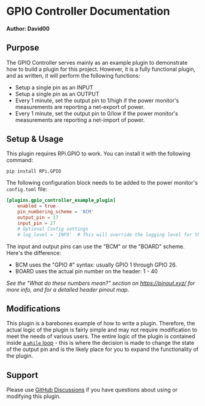 # GPIO Controller Documentation

#### Author: David00

## Purpose
The GPIO Controller serves mainly as an example plugin to demonstrate how to build a plugin for this project.  However, it is a fully functional plugin, and as written, it will perform the following functions:

* Setup a single pin as an INPUT
* Setup a single pin as an OUTPUT
* Every 1 minute, set the output pin to 1/high if the power monitor's measurements are reporting a net-export of power.
* Every 1 minute, set the output pin to 0/low if the power monitor's measurements are reporting a net-import of power.

## Setup & Usage
This plugin requires RPi.GPIO to work. You can install it with the following command:
    
    pip install RPi.GPIO


The following configuration block needs to be added to the power monitor's `config.toml` file:

```toml
[plugins.gpio_controller_example_plugin]
    enabled = true
    pin_numbering_scheme = 'BCM'
    output_pin = 17
    input_pin = 27
    # Optional Config settings
    # log_level = 'INFO'  # This will override the logging level for the plugin, which normally gets the logging level from the main program.  
```

The input and output pins can use the "BCM" or the "BOARD" scheme. Here's the difference:

* BCM uses the "GPIO #" syntax: usually GPIO 1 through GPIO 26.
* BOARD uses the actual pin number on the header: 1 - 40

_See the "What do these numbers mean?" section on https://pinout.xyz/ for more info, and for a detailed header pinout map._

## Modifications
This plugin is a barebones example of how to write a plugin. Therefore, the actual logic of the plugin is fairly simple and may not require modification to meet the needs of various users.  The entire logic of the plugin is contained inside [a `while` loop](https://github.com/David00/rpi-power-monitor/blob/develop/v0.3.0-plugins/rpi_power_monitor/plugins/gpio_controller_example_plugin/gpio_controller_example_plugin.py#L124) - this is where the decision is made to change the state of the output pin and is the likely place for you to expand the functionality of the plugin.

## Support
Please use [GitHub Discussions](https://github.com/David00/rpi-power-monitor/discussions) if you have questions about using or modifying this plugin.